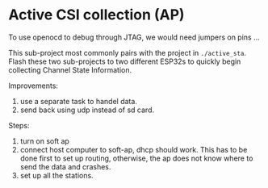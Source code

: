 # Active CSI collection (AP)

To use openocd to debug through JTAG, we would need jumpers on pins ...

This sub-project most commonly pairs with the project in `./active_sta`. Flash these two sub-projects to two different ESP32s to quickly begin collecting Channel State Information.

Improvements:

1. use a separate task to handel data.
2. send back using udp instead of sd card.

Steps:

1. turn on soft ap
2. connect host computer to soft-ap, dhcp should work.
   This has to be done first to set up routing, otherwise, the ap does not know where to send the data and crashes.
3. set up all the stations.